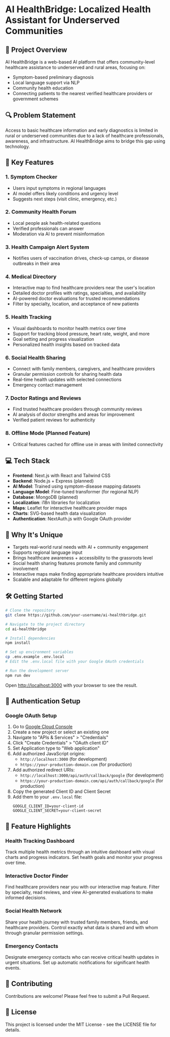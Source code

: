 # AI HealthBridge: Localized Health Assistant for Underserved Communities

## 🌟 Project Overview

AI HealthBridge is a web-based AI platform that offers community-level healthcare assistance to underserved and rural areas, focusing on:

- Symptom-based preliminary diagnosis
- Local language support via NLP
- Community health education
- Connecting patients to the nearest verified healthcare providers or government schemes

## 🔍 Problem Statement

Access to basic healthcare information and early diagnostics is limited in rural or underserved communities due to a lack of healthcare professionals, awareness, and infrastructure. AI HealthBridge aims to bridge this gap using technology.

## 🚀 Key Features

### 1. Symptom Checker
- Users input symptoms in regional languages
- AI model offers likely conditions and urgency level
- Suggests next steps (visit clinic, emergency, etc.)

### 2. Community Health Forum
- Local people ask health-related questions
- Verified professionals can answer
- Moderation via AI to prevent misinformation

### 3. Health Campaign Alert System
- Notifies users of vaccination drives, check-up camps, or disease outbreaks in their area

### 4. Medical Directory
- Interactive map to find healthcare providers near the user's location
- Detailed doctor profiles with ratings, specialties, and availability
- AI-powered doctor evaluations for trusted recommendations
- Filter by specialty, location, and acceptance of new patients

### 5. Health Tracking
- Visual dashboards to monitor health metrics over time
- Support for tracking blood pressure, heart rate, weight, and more
- Goal setting and progress visualization
- Personalized health insights based on tracked data

### 6. Social Health Sharing
- Connect with family members, caregivers, and healthcare providers
- Granular permission controls for sharing health data
- Real-time health updates with selected connections
- Emergency contact management

### 7. Doctor Ratings and Reviews
- Find trusted healthcare providers through community reviews
- AI analysis of doctor strengths and areas for improvement
- Verified patient reviews for authenticity

### 8. Offline Mode (Planned Feature)
- Critical features cached for offline use in areas with limited connectivity

## 💻 Tech Stack

- **Frontend**: Next.js with React and Tailwind CSS
- **Backend**: Node.js + Express (planned)
- **AI Model**: Trained using symptom-disease mapping datasets
- **Language Model**: Fine-tuned transformer (for regional NLP)
- **Database**: MongoDB (planned)
- **Localization**: i18n libraries for localization
- **Maps**: Leaflet for interactive healthcare provider maps
- **Charts**: SVG-based health data visualization
- **Authentication**: NextAuth.js with Google OAuth provider

## 🌈 Why It's Unique

- Targets real-world rural needs with AI + community engagement
- Supports regional language input
- Brings healthcare awareness + accessibility to the grassroots level
- Social health sharing features promote family and community involvement
- Interactive maps make finding appropriate healthcare providers intuitive
- Scalable and adaptable for different regions globally

## 🛠️ Getting Started

```bash
# Clone the repository
git clone https://github.com/your-username/ai-healthbridge.git

# Navigate to the project directory
cd ai-healthbridge

# Install dependencies
npm install

# Set up environment variables
cp .env.example .env.local
# Edit the .env.local file with your Google OAuth credentials

# Run the development server
npm run dev
```

Open [http://localhost:3000](http://localhost:3000) with your browser to see the result.

## 🔐 Authentication Setup

### Google OAuth Setup

1. Go to [Google Cloud Console](https://console.cloud.google.com/)
2. Create a new project or select an existing one
3. Navigate to "APIs & Services" > "Credentials"
4. Click "Create Credentials" > "OAuth client ID"
5. Set Application type to "Web application"
6. Add authorized JavaScript origins:
   - `http://localhost:3000` (for development)
   - `https://your-production-domain.com` (for production)
7. Add authorized redirect URIs:
   - `http://localhost:3000/api/auth/callback/google` (for development)
   - `https://your-production-domain.com/api/auth/callback/google` (for production)
8. Copy the generated Client ID and Client Secret
9. Add them to your `.env.local` file:
   ```
   GOOGLE_CLIENT_ID=your-client-id
   GOOGLE_CLIENT_SECRET=your-client-secret
   ```

## 📱 Feature Highlights

### Health Tracking Dashboard
Track multiple health metrics through an intuitive dashboard with visual charts and progress indicators. Set health goals and monitor your progress over time.

### Interactive Doctor Finder
Find healthcare providers near you with our interactive map feature. Filter by specialty, read reviews, and view AI-generated evaluations to make informed decisions.

### Social Health Network
Share your health journey with trusted family members, friends, and healthcare providers. Control exactly what data is shared and with whom through granular permission settings.

### Emergency Contacts
Designate emergency contacts who can receive critical health updates in urgent situations. Set up automatic notifications for significant health events.

## 🤝 Contributing

Contributions are welcome! Please feel free to submit a Pull Request.

## 📝 License

This project is licensed under the MIT License - see the LICENSE file for details.
